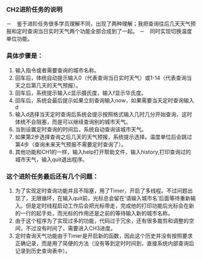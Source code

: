 ### CH2进阶任务的说明

－　鉴于进阶任务很多学员理解不同，出现了两种理解；我把查询往后几天天气预报和定时查询当日实时天气两个功能全部合成到了一起。
－　同时实现切换温度单位功能。

### 具体步骤是：
1. 输入指令或者需要查询的城市名称。
2. 回车后，体统自动提示输入0（代表查询当日实时天气）或1-14（代表查询当天之后第几天的天气预报）。
3. 回车后，系统提示输入c显示摄氏度，输入f显示华氏度。
4. 回车后，系统会最后提示如果立刻查询输入now，如果需要当天定时查询输入d
5. 输入d选择当天定时查询后系统会提示按照格式输入几时几分开始查询，这时体统不会阻塞，而是可以继续查询别的城市天气。
6. 当到设置定时查询的时间后，系统自动查询该城市天气。
7. 如果第2步选择查询之后几天的天气预报，系统提示选择。温度单位后会跳过第4步（查询未来天气预报不需要定时查询了）。
8. 其他功能和CH1的一样，输入help打开帮助文件，输入history,打印查询过的城市天气，输入quit退出程序。

### 这个进阶任务最后还有几个问题：
1. 为了实现定时查询功能并且不阻塞，用了Timer，开启了多线程。不过问题出现了，无限循环，在输入quit前，光标总会留在‘请输入城市名’后面等待重新输入。但是定时线程启动工作后会把光标带走，完成他的打印功能后光标会在新的一行的起手处，而光标的作用还是之前的等待输入新的城市名称。
2. 由于这个程序为了实现过多的功能，代码过于冗余，还有很多裁剪和调整的空间，不过没有时间了，需要进入CH3进度。
3. 定时查询天气功能由于Timer是开启新的函数，因此这个历史并没有按照要求正确记录，而是用了简便的方法（没有等到定时时间到，直接系统内部查询后记录到历史查询表中）。
